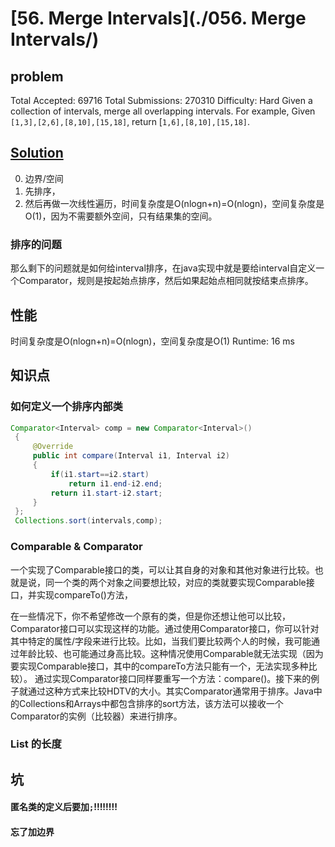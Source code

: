 # [56. Merge Intervals](./056. Merge Intervals/)

## problem
Total Accepted: 69716 Total Submissions: 270310 Difficulty: Hard
Given a collection of intervals, merge all overlapping intervals.
For example,
Given `[1,3],[2,6],[8,10],[15,18]`,
return [`1,6],[8,10],[15,18]`.
## [Solution](./Solution.java)
0. 边界/空间
1. 先排序，
2. 然后再做一次线性遍历，时间复杂度是O(nlogn+n)=O(nlogn)，空间复杂度是O(1)，因为不需要额外空间，只有结果集的空间。
### 排序的问题
那么剩下的问题就是如何给interval排序，在java实现中就是要给interval自定义一个Comparator，规则是按起始点排序，然后如果起始点相同就按结束点排序。

## 性能
时间复杂度是O(nlogn+n)=O(nlogn)，空间复杂度是O(1)
Runtime: 16 ms

## 知识点
### 如何定义一个排序内部类
```java
Comparator<Interval> comp = new Comparator<Interval>()  
 {  
     @Override  
     public int compare(Interval i1, Interval i2)  
     {  
         if(i1.start==i2.start)  
             return i1.end-i2.end;  
         return i1.start-i2.start;  
     }  
 };  
 Collections.sort(intervals,comp);
 ```
### Comparable & Comparator
一个实现了Comparable接口的类，可以让其自身的对象和其他对象进行比较。也就是说，同一个类的两个对象之间要想比较，对应的类就要实现Comparable接口，并实现compareTo()方法，

在一些情况下，你不希望修改一个原有的类，但是你还想让他可以比较，Comparator接口可以实现这样的功能。通过使用Comparator接口，你可以针对其中特定的属性/字段来进行比较。比如，当我们要比较两个人的时候，我可能通过年龄比较、也可能通过身高比较。这种情况使用Comparable就无法实现（因为要实现Comparable接口，其中的compareTo方法只能有一个，无法实现多种比较）。
通过实现Comparator接口同样要重写一个方法：compare()。接下来的例子就通过这种方式来比较HDTV的大小。其实Comparator通常用于排序。Java中的Collections和Arrays中都包含排序的sort方法，该方法可以接收一个Comparator的实例（比较器）来进行排序。

### List 的长度

## 坑

#### 匿名类的定义后要加`;`!!!!!!!!

#### 忘了加边界
